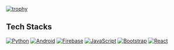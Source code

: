 [![trophy](https://github-profile-trophy.vercel.app/?username=Pats-Chen&theme=gruvbox&rank=SECRET,SSS,SS,S,AAA,AA,A&column=3&margin-w=15&margin-h=15)](https://github.com/ryo-ma/github-profile-trophy)

## Tech Stacks

[![Python](https://img.shields.io/badge/-Python-A9A8A8?style=flat-square&logo=Python)]()
[![Android](https://img.shields.io/badge/-programming-black?style=flat-square&logo=android)]()
[![Firebase](https://img.shields.io/badge/-programming-black?style=flat-square&logo=firebase)]()
[![JavaScript](https://img.shields.io/badge/-JavaScript-565454?style=flat-square&logo=JavaScript)]()
[![Bootstrap](https://img.shields.io/badge/-programming-black?style=flat-square&logo=bootstrap)]()
[![React](https://img.shields.io/badge/-React-807E7E?style=flat-square&logo=react)]()

<!---Personal Notes--->
